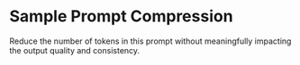 # Sample Prompt Compression

Reduce the number of tokens in this prompt without meaningfully impacting the output quality and consistency.
